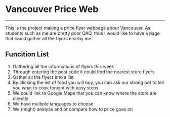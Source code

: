 # Vancouver Price Web

---
This is the project making a price flyer webpage about Vancouver. As students such as me are pretty poor QAQ, thus I would like
to have a page that could gather all the flyers nearby me.

## Funcition List
1. Gathering all the informations of flyers this week
2. Through entering the post code it could find the nearest store flyers
3. Gather all the flyers into a list
4. By clicking the list of food you will buy, you can ask our strong bot to tell you what to cook tonight with easy steps
5. We could link to Google Maps that you can know where the store are directly
6. We have multiple languages to choose
7. We (might) analyse and or compare how to price goes on